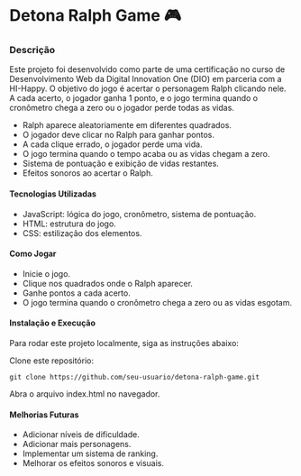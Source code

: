 # Detona Ralph Game 🎮

### Descrição

Este projeto foi desenvolvido como parte de uma certificação no curso de Desenvolvimento Web da Digital Innovation One (DIO) em parceria com a HI-Happy. O objetivo do jogo é acertar o personagem Ralph clicando nele. A cada acerto, o jogador ganha 1 ponto, e o jogo termina quando o cronômetro chega a zero ou o jogador perde todas as vidas.

- Ralph aparece aleatoriamente em diferentes quadrados.
- O jogador deve clicar no Ralph para ganhar pontos.
- A cada clique errado, o jogador perde uma vida.
- O jogo termina quando o tempo acaba ou as vidas chegam a zero.
- Sistema de pontuação e exibição de vidas restantes.
- Efeitos sonoros ao acertar o Ralph.

#### Tecnologias Utilizadas

- JavaScript: lógica do jogo, cronômetro, sistema de pontuação.
- HTML: estrutura do jogo.
- CSS: estilização dos elementos.

#### Como Jogar

- Inicie o jogo.
- Clique nos quadrados onde o Ralph aparecer.
- Ganhe pontos a cada acerto.
- O jogo termina quando o cronômetro chega a zero ou as vidas esgotam.

#### Instalação e Execução

Para rodar este projeto localmente, siga as instruções abaixo:

Clone este repositório:

    git clone https://github.com/seu-usuario/detona-ralph-game.git

Abra o arquivo index.html no navegador.

#### Melhorias Futuras

- Adicionar níveis de dificuldade.
- Adicionar mais personagens.
- Implementar um sistema de ranking.
- Melhorar os efeitos sonoros e visuais.

